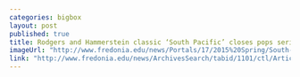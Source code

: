 ```yaml
---
categories: bigbox
layout: post
published: true
title: Rodgers and Hammerstein classic ‘South Pacific’ closes pops series
imageUrl: "http://www.fredonia.edu/news/Portals/17/2015%20Spring/South-Pacific-4-principals-for-web.jpg"
link: "http://www.fredonia.edu/news/ArchivesSearch/tabid/1101/ctl/ArticleView/mid/1878/articleId/5403/Rodgers_and_Hammerstein_classic_South_Pacific_closes_pops_series.aspx"
---
```


